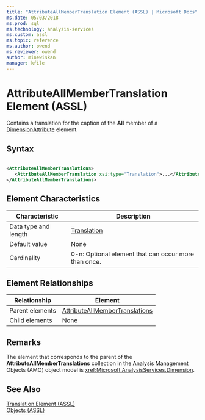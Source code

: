 ```yaml
---
title: "AttributeAllMemberTranslation Element (ASSL) | Microsoft Docs"
ms.date: 05/03/2018
ms.prod: sql
ms.technology: analysis-services
ms.custom: assl
ms.topic: reference
ms.author: owend
ms.reviewer: owend
author: minewiskan
manager: kfile
---
```

# AttributeAllMemberTranslation Element (ASSL)

  Contains a translation for the caption of the **All** member of a [DimensionAttribute](../data-type/dimensionattribute-data-type-assl.md) element.  
  
## Syntax  
  
```xml  
  
<AttributeAllMemberTranslations>  
   <AttributeAllMemberTranslation xsi:type="Translation">...</AttributeAllMemberTranslation>  
</AttributeAllMemberTranslations>  
```  
  
## Element Characteristics  
  
|Characteristic|Description|  
|--------------------|-----------------|  
|Data type and length|[Translation](../data-type/translation-data-type-assl.md)|  
|Default value|None|  
|Cardinality|0-n: Optional element that can occur more than once.|  
  
## Element Relationships  
  
|Relationship|Element|  
|------------------|-------------|  
|Parent elements|[AttributeAllMemberTranslations](../collections/attributeallmembertranslations-element-assl.md)|  
|Child elements|None|  
  
## Remarks  
 The element that corresponds to the parent of the **AttributeAllMemberTranslations** collection in the Analysis Management Objects (AMO) object model is <xref:Microsoft.AnalysisServices.Dimension>.  
  
## See Also  
 [Translation Element &#40;ASSL&#41;](translation-element-assl.md)   
 [Objects &#40;ASSL&#41;](objects-assl.md)  
  
  

